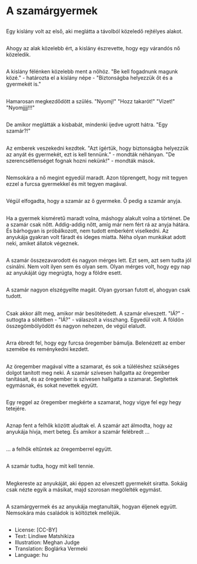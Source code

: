 # A szamárgyermek

##
Egy kislány volt az első, aki meglátta a távolból közeledő rejtélyes alakot.

##
Ahogy az alak közelebb ért, a kislány észrevette, hogy egy várandós nő közeledik.

##
A kislány félénken közelebb ment a nőhöz. "Be kell fogadnunk magunk közé." - határozta el a kislány népe - "Biztonságba helyezzük őt és a gyermekét is."

##
Hamarosan megkezdődött a szülés. "Nyomj!" "Hozz takarót!" "Vizet!" "Nyomjjjj!!!"

##
De amikor meglátták a kisbabát, mindenki ijedve ugrott hátra. "Egy szamár?!"

##
Az emberek veszekedni kezdtek. "Azt ígértük, hogy biztonságba helyezzük az anyát és gyermekét, ezt is kell tennünk." - mondták néhányan. "De szerencsétlenséget fognak hozni nekünk!" - mondták mások.

##
Nemsokára a nő megint egyedül maradt. Azon töprengett, hogy mit tegyen ezzel a furcsa gyermekkel és mit tegyen magával.

##
Végül elfogadta, hogy a szamár az ő gyermeke. Ő pedig a szamár anyja.

##
Ha a gyermek kisméretű maradt volna, máshogy alakult volna a történet. De a szamár csak nőtt. Addig-addig nőtt, amíg már nem fért rá az anyja hátára. És bárhogyan is próbálkozott, nem tudott emberként viselkedni. Az anyukája gyakran volt fáradt és ideges miatta. Néha olyan munkákat adott neki, amiket állatok végeznek.

##
A szamár összezavarodott és nagyon mérges lett. Ezt sem, azt sem tudta jól csinálni. Nem volt ilyen sem és olyan sem. Olyan mérges volt, hogy egy nap az anyukáját úgy megrúgta, hogy a földre esett.

##
A szamár nagyon elszégyellte magát. Olyan gyorsan futott el, ahogyan csak tudott.

##
Csak akkor állt meg, amikor már besötétedett. A szamár elveszett. "IÁ?" - suttogta a sötétben - "IÁ?" - válaszolt a visszhang. Egyedül volt. A földön összegömbölyödött és nagyon nehezen, de végül elaludt.

##
Arra ébredt fel, hogy egy furcsa öregember bámulja. Belenézett az ember szemébe és reménykedni kezdett.

##
Az öregember magával vitte a szamarat, és sok a túléléshez szükséges dolgot tanított meg neki. A szamár szívesen hallgatta az öregember tanításait, és az öregember is szívesen hallgatta a szamarat. Segítettek egymásnak, és sokat nevettek együtt.

##
Egy reggel az öregember megkérte a szamarat, hogy vigye fel egy hegy tetejére.

##
Aznap fent a felhők között aludtak el. A szamár azt álmodta, hogy az anyukája hívja, mert beteg. És amikor a szamár felébredt ...

##
… a felhők eltűntek az öregemberrel együtt.

##
A szamár tudta, hogy mit kell tennie.

##
Megkereste az anyukáját, aki éppen az elveszett gyermekét siratta. Sokáig csak nézte egyik a másikat, majd szorosan megölelték egymást.

##
A szamárgyermek és az anyukája megtanulták, hogyan éljenek együtt. Nemsokára más családok is költöztek melléjük.

##
* License: [CC-BY]
* Text: Lindiwe Matshikiza
* Illustration: Meghan Judge
* Translation: Boglárka Vermeki
* Language: hu
